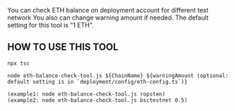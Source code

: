 You can check ETH balance on deployment account for different test network
You also can change warning amount if needed. The default setting for this tool is "1 ETH".

## HOW TO USE THIS TOOL
```
npx tsc

node eth-balance-check-tool.js ${ChainName} ${warningAmount (optional: default setting is in `deployment/config/eth-config.ts`)}

(example1: node eth-balance-check-tool.js ropsten)
(example2: node eth-balance-check-tool.js bsctestnet 0.5)
```